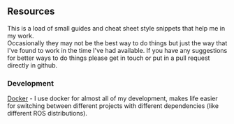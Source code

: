 ## Resources

This is a load of small guides and cheat sheet style snippets that help me in my work.  
Occasionally they may not be the best way to do things but just the way that I've found to work in the time I've had available. If you have any suggestions for better ways to do things please get in touch or put in a pull request directly in github.  
  
  
### Development
[Docker](https://grdwyer.github.io/resources/docker) - I use docker for almost all of my development, makes life easier for switching between different projects with different dependencies (like different ROS distributions).

